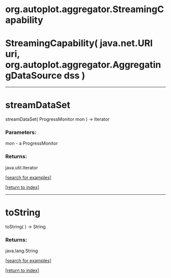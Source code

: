 # org.autoplot.aggregator.StreamingCapability



# StreamingCapability( java.net.URI uri, org.autoplot.aggregator.AggregatingDataSource dss )


***
<a name="streamDataSet"></a>
# streamDataSet
streamDataSet( ProgressMonitor mon ) &rarr; Iterator



### Parameters:
mon - a ProgressMonitor

### Returns:
java.util.Iterator


<a href="https://github.com/autoplot/dev/search?q=streamDataSet&unscoped_q=streamDataSet">[search for examples]</a>

<a href="https://github.com/autoplot/documentation/blob/master/javadoc/index-all.md">[return to index]</a>

***
<a name="toString"></a>
# toString
toString(  ) &rarr; String



### Returns:
java.lang.String


<a href="https://github.com/autoplot/dev/search?q=toString&unscoped_q=toString">[search for examples]</a>

<a href="https://github.com/autoplot/documentation/blob/master/javadoc/index-all.md">[return to index]</a>

